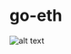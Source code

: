 # go-eth


![alt text](https://www.amplework.com/wp-content/themes/amplework/assets/img/picture/services/blockchain/servicesIcon/Asset%205.svg)
